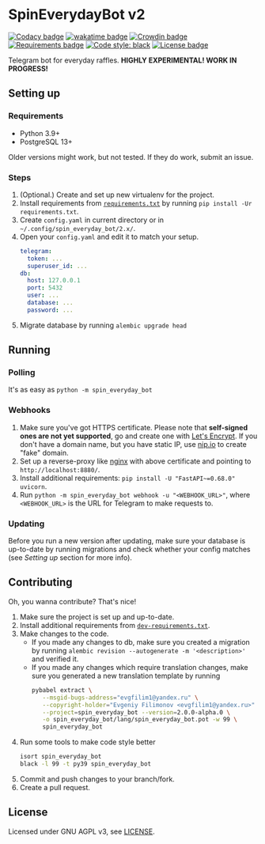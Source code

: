 # SpinEverydayBot v2
[![Codacy badge](https://app.codacy.com/project/badge/Grade/1f7e6b1eba5b42ccb9b3243f18db4f02)](https://www.codacy.com/gh/evgfilim1/spin_everyday_bot/dashboard)
[![wakatime badge](https://wakatime.com/badge/github/evgfilim1/spin_everyday_bot.svg)](https://wakatime.com/badge/github/evgfilim1/spin_everyday_bot)
[![Crowdin badge](https://badges.crowdin.net/spin_everyday_bot/localized.svg)](https://crowdin.com/project/spin_everyday_bot)
[![Requirements badge](https://requires.io/github/evgfilim1/spin_everyday_bot/requirements.svg?branch=v2-dev)](https://requires.io/github/evgfilim1/spin_everyday_bot/requirements/?branch=v2-dev)
[![Code style: black](https://img.shields.io/badge/code%20style-black-000000.svg)](https://github.com/psf/black)
[![License badge](https://img.shields.io/github/license/evgfilim1/spin_everyday_bot)](LICENSE)

Telegram bot for everyday raffles. **HIGHLY EXPERIMENTAL! WORK IN PROGRESS!**

## Setting up
### Requirements
- Python 3.9+
- PostgreSQL 13+

Older versions might work, but not tested. If they do work, submit an issue.

### Steps
1. (Optional.) Create and set up new virtualenv for the project.
1. Install requirements from [`requirements.txt`](requirements.txt) by running
   `pip install -Ur requirements.txt`.
1. Create `config.yaml` in current directory or in `~/.config/spin_everyday_bot/2.x/`.
1. Open your `config.yaml` and edit it to match your setup.
   ```yaml
   telegram:
     token: ...
     superuser_id: ...
   db:
     host: 127.0.0.1
     port: 5432
     user: ...
     database: ...
     password: ...
   ```
1. Migrate database by running `alembic upgrade head`

## Running
### Polling
It's as easy as `python -m spin_everyday_bot`

### Webhooks
1. Make sure you've got HTTPS certificate. 
   Please note that **self-signed ones are not yet supported**, go and create one with 
   [Let's Encrypt](https://letsencrypt.org/getting-started/).
   If you don't have a domain name, but you have static IP, use [nip.io](https://nip.io) to create 
   "fake" domain.
1. Set up a reverse-proxy like [nginx](https://nginx.org) with above certificate and pointing
   to `http://localhost:8880/`.
1. Install additional requirements: `pip install -U "FastAPI~=0.68.0" uvicorn`.
1. Run `python -m spin_everyday_bot webhook -u "<WEBHOOK_URL>"`, where `<WEBHOOK_URL>` is the URL
   for Telegram to make requests to.

### Updating
Before you run a new version after updating, make sure your database is up-to-date by running
migrations and check whether your config matches (see _Setting up_ section for more info).

## Contributing
Oh, you wanna contribute? That's nice!

1. Make sure the project is set up and up-to-date.
1. Install additional requirements from [`dev-requirements.txt`](dev-requirements.txt).
1. Make changes to the code.
   - If you made any changes to db, make sure you created a migration by running
     `alembic revision --autogenerate -m '<description>'` and verified it.
   - If you made any changes which require translation changes, make sure you generated a new
     translation template by running 
     ```bash
     pybabel extract \
        --msgid-bugs-address="evgfilim1@yandex.ru" \
        --copyright-holder="Evgeniy Filimonov <evgfilim1@yandex.ru>" \
        --project=spin_everyday_bot --version=2.0.0-alpha.0 \
        -o spin_everyday_bot/lang/spin_everyday_bot.pot -w 99 \
        spin_everyday_bot
     ```
1. Run some tools to make code style better
   ```bash
   isort spin_everyday_bot
   black -l 99 -t py39 spin_everyday_bot
   ```
1. Commit and push changes to your branch/fork.
1. Create a pull request.

## License
Licensed under GNU AGPL v3, see [LICENSE](LICENSE).
